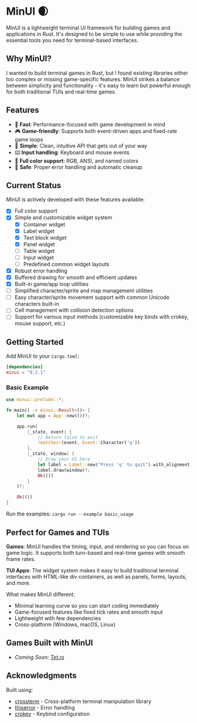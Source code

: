 # MinUI 🌒

MinUI is a lightweight terminal UI framework for building games and applications in Rust. It's designed to be simple to use while providing the essential tools you need for terminal-based interfaces.

## Why MinUI?

I wanted to build terminal games in Rust, but I found existing libraries either too complex or missing game-specific features. MinUI strikes a balance between simplicity and functionality - it's easy to learn but powerful enough for both traditional TUIs and real-time games.

## Features

- 🚀 **Fast**: Performance-focused with game development in mind
- 🎮 **Game-friendly**: Supports both event-driven apps and fixed-rate game loops
- 🎯 **Simple**: Clean, intuitive API that gets out of your way
- ⌨️ **Input handling**: Keyboard and mouse events
- 🎨 **Full color support**: RGB, ANSI, and named colors
- 🧰 **Safe**: Proper error handling and automatic cleanup

## Current Status

MinUI is actively developed with these features available:

- [x] Full color support
- [x] Simple and customizable widget system
  - [x] Container widget
  - [x] Label widget
  - [x] Text block widget
  - [x] Panel widget
  - [ ] Table widget
  - [ ] Input widget
  - [ ] Predefined common widget layouts
- [x] Robust error handling
- [x] Buffered drawing for smooth and efficient updates
- [x] Built-in game/app loop utilities
- [ ] Simplified character/sprite and map management utilities
- [ ] Easy character/sprite movement support with common Unicode characters built-in
- [ ] Cell management with collision detection options
- [ ] Support for various input methods (customizable key binds with crokey, mouse support, etc.)

## Getting Started

Add MinUI to your `Cargo.toml`:

```toml
[dependencies]
minui = "0.2.1"
```

### Basic Example

```rust
use minui::prelude::*;

fn main() -> minui::Result<()> {
    let mut app = App::new(())?;

    app.run(
        |_state, event| {
            // Return false to exit
            !matches!(event, Event::Character('q'))
        },
        |_state, window| {
            // Draw your UI here
            let label = Label::new("Press 'q' to quit").with_alignment(Alignment::Center);
            label.draw(window)?;
            Ok(())
        }
    )?;

    Ok(())
}
```

Run the examples: `cargo run --example basic_usage`

## Perfect for Games and TUIs

**Games**: MinUI handles the timing, input, and rendering so you can focus on game logic. It supports both turn-based and real-time games with smooth frame rates.

**TUI Apps**: The widget system makes it easy to build traditional terminal interfaces with HTML-like div containers, as well as panels, forms, layouts, and more.

What makes MinUI different:
- Minimal learning curve so you can start coding immediately
- Game-focused features like fixed tick rates and smooth input
- Lightweight with few dependencies
- Cross-platform (Windows, macOS, Linux)

## Games Built with MinUI

- _Coming Soon: [Tet.rs](https://github.com/JackDerksen/tet.rs)_

## Acknowledgments

Built using:

- [crossterm](https://github.com/crossterm-rs/crossterm) - Cross-platform terminal manipulation library
- [thiserror](https://github.com/dtolnay/thiserror) - Error handling
- [crokey](https://github.com/Canop/crokey) - Keybind configuration
